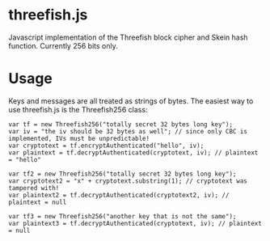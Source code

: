 threefish.js
============

Javascript implementation of the Threefish block cipher and Skein hash function. Currently 256 bits only.


Usage
=====

Keys and messages are all treated as strings of bytes.
The easiest way to use threefish.js is the Threefish256 class:

    var tf = new Threefish256("totally secret 32 bytes long key");
    var iv = "the iv should be 32 bytes as well"; // since only CBC is implemented, IVs must be unpredictable!
    var cryptotext = tf.encryptAuthenticated("hello", iv);
    var plaintext = tf.decryptAuthenticated(cryptotext, iv); // plaintext = "hello"
    
    var tf2 = new Threefish256("totally secret 32 bytes long key");
    var cryptotext2 = "x" + cryptotext.substring(1); // cryptotext was tampered with!
    var plaintext2 = tf.decryptAuthenticated(cryptotext2, iv); // plaintext = null
    
    var tf3 = new Threefish256("another key that is not the same");
    var plaintext3 = tf.decryptAuthenticated(cryptotext, iv); // plaintext = null
